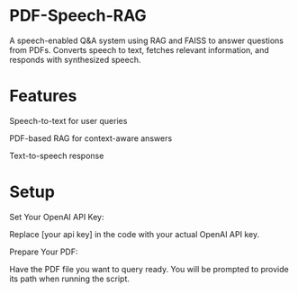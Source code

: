 # PDF-Speech-RAG
A speech-enabled Q&amp;A system using RAG and FAISS to answer questions from PDFs. Converts speech to text, fetches relevant information, and responds with synthesized speech.

# Features

Speech-to-text for user queries

PDF-based RAG for context-aware answers

Text-to-speech response

# Setup
Set Your OpenAI API Key:

Replace [your api key] in the code with your actual OpenAI API key.

Prepare Your PDF:

Have the PDF file you want to query ready. You will be prompted to provide its path when running the script.
